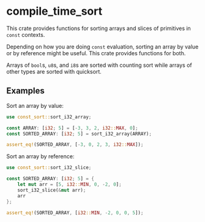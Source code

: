 # compile_time_sort

This crate provides functions for sorting arrays and slices of primitives in `const` contexts.

Depending on how you are doing `const` evaluation, sorting an array by value
or by reference might be useful. This crate provides functions for both.

Arrays of `bool`s, `u8`s, and `i8`s are sorted with counting sort while arrays of other types
are sorted with quicksort.

## Examples

Sort an array by value:

```rust
use const_sort::sort_i32_array;

const ARRAY: [i32; 5] = [-3, 3, 2, i32::MAX, 0];
const SORTED_ARRAY: [i32; 5] = sort_i32_array(ARRAY);

assert_eq!(SORTED_ARRAY, [-3, 0, 2, 3, i32::MAX]);
```

Sort an array by reference:

```rust
use const_sort::sort_i32_slice;

const SORTED_ARRAY: [i32; 5] = {
    let mut arr = [5, i32::MIN, 0, -2, 0];
    sort_i32_slice(&mut arr);
    arr
};

assert_eq!(SORTED_ARRAY, [i32::MIN, -2, 0, 0, 5]);
```
